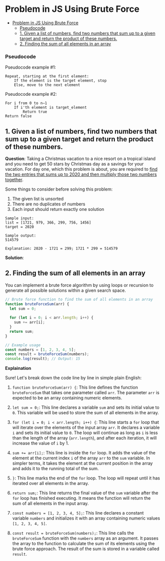 # Problem in JS Using Brute Force

- [Problem in JS Using Brute Force](#problem-in-js-using-brute-force)
    - [Pseudocode](#pseudocode)
  - [1. Given a list of numbers, find two numbers that sum up to a given target and return the product of these numbers.](#1-given-a-list-of-numbers-find-two-numbers-that-sum-up-to-a-given-target-and-return-the-product-of-these-numbers)
  - [2. Finding the sum of all elements in an array](#2-finding-the-sum-of-all-elements-in-an-array)

### Pseudocode

Pseudocode example #1:

```
Repeat, starting at the first element:
    If the element is the target element, stop
    Else, move to the next element
```

Pseudocode example #2:

```
For i from 0 to n–1
    If i'th element is target_element
        Return true
Return false
```

## 1. Given a list of numbers, find two numbers that sum up to a given target and return the product of these numbers.

**Question**: Taking a Christmas vacation to a nice resort on a tropical island and you need to get 50 stars by Christmas day as a savings for your vacation. For day one, which this problem is about, you are required to [find the two entries that sums up to 2020 and then multiply those two numbers together](https://adventofcode.com/2020/day/1).

Some things to consider before solving this problem:

1. The given list is unsorted
2. There are no duplicates of numbers
3. Each input should return exactly one solution

```
Sample input: 
list = [1721, 979, 366, 299, 756, 1456]
target = 2020

Sample output: 
514579

Explanation: 2020 - 1721 = 299; 1721 * 299 = 514579
```

**Solution**:

## 2. Finding the sum of all elements in an array

You can implement a brute force algorithm by using loops or recursion to generate all possible solutions within a given search space.

```javascript
// Brute force function to find the sum of all elements in an array
function bruteForceSum(arr) {
  let sum = 0;
  
  for (let i = 0; i < arr.length; i++) {
    sum += arr[i];
  }
  return sum;
}

// Example usage
const numbers = [1, 2, 3, 4, 5];
const result = bruteForceSum(numbers);
console.log(result); // Output: 15
```

**Explaination**

Sure! Let's break down the code line by line in simple plain English:

1. `function bruteForceSum(arr) {`: This line defines the function `bruteForceSum` that takes one parameter called `arr`. The parameter `arr` is expected to be an array containing numeric elements.

2. `let sum = 0;`: This line declares a variable `sum` and sets its initial value to `0`. This variable will be used to store the sum of all elements in the array.

3. `for (let i = 0; i < arr.length; i++) {`: This line starts a `for` loop that will iterate over the elements of the input array `arr`. It declares a variable `i` and sets its initial value to `0`. The loop will continue as long as `i` is less than the length of the array (`arr.length`), and after each iteration, it will increase the value of `i` by 1.

4. `sum += arr[i];`: This line is inside the `for` loop. It adds the value of the element at the current index `i` of the array `arr` to the `sum` variable. In simpler terms, it takes the element at the current position in the array and adds it to the running total of the sum.

5. `}`: This line marks the end of the `for` loop. The loop will repeat until it has iterated over all elements in the array.

6. `return sum;`: This line returns the final value of the `sum` variable after the `for` loop has finished executing. It means the function will return the sum of all elements in the input array.

7. `const numbers = [1, 2, 3, 4, 5];`: This line declares a constant variable `numbers` and initializes it with an array containing numeric values `[1, 2, 3, 4, 5]`.

8. `const result = bruteForceSum(numbers);`: This line calls the `bruteForceSum` function with the `numbers` array as an argument. It passes the array to the function to calculate the sum of its elements using the brute force approach. The result of the sum is stored in a variable called `result`.

